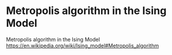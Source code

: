 # Metropolis algorithm in the Ising Model
Metropolis algorithm in the Ising Model
https://en.wikipedia.org/wiki/Ising_model#Metropolis_algorithm
